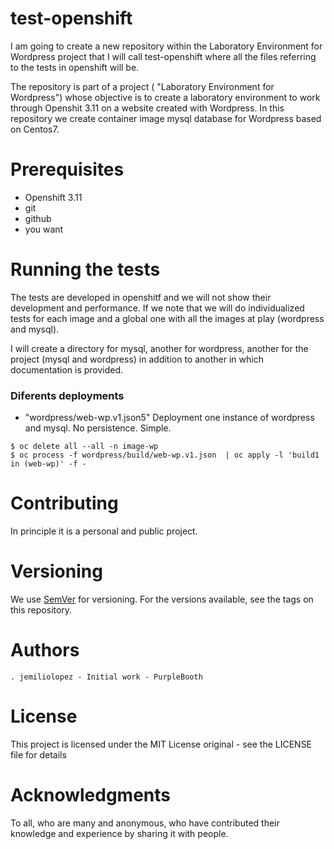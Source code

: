 # test-openshift

I am going to create a new repository within the Laboratory Environment for Wordpress project that I will call test-openshift where all the files referring to the tests in openshift will be.

The repository is part of a project ( "Laboratory Environment for Wordpress")  whose objective  is to create a laboratory environment to work through Openshit 3.11 on a website created with Wordpress. In this repository we create container image mysql database for Wordpress based on Centos7.

# Prerequisites
   - Openshift 3.11
   - git
   - github
   - you want
   
# Running the tests
 
 The tests are developed in openshitf and we will not show their development and performance. If we note that we will do individualized tests for each image and a global one with all the images at play (wordpress and mysql).
 
 I will create a directory for mysql, another for wordpress, another for the project (mysql and wordpress) in addition to another in which documentation is provided.
 
### Diferents deployments

- "wordpress/web-wp.v1.json5" Deployment one instance of wordpress and mysql. No persistence. Simple.

```
$ oc delete all --all -n image-wp
$ oc process -f wordpress/build/web-wp.v1.json  | oc apply -l 'build1 in (web-wp)' -f - 

```

# Contributing

In principle it is a personal and public project.

# Versioning

We use [SemVer](https://semver.org/) for versioning. For the versions available, see the tags on this repository.

# Authors

    . jemiliolopez - Initial work - PurpleBooth


# License

This project is licensed under the MIT License original - see the LICENSE file for details

# Acknowledgments
 To all, who are many and anonymous, who have contributed their knowledge and experience by sharing it with people.



